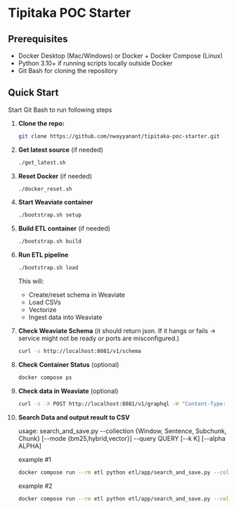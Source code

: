 # Tipitaka POC Starter 

## Prerequisites

* Docker Desktop (Mac/Windows) or Docker + Docker Compose (Linux)
* Python 3.10+ if running scripts locally outside Docker
* Git Bash for cloning the repository

## Quick Start

Start Git Bash to run following steps 

1. **Clone the repo:**
   ```bash
   git clone https://github.com/nwayyanant/tipitaka-poc-starter.git
   ```


2. **Get latest source** (if needed)
	```bash
	./get_latest.sh
	```

3. **Reset Docker** (if needed)
	```bash
	./docker_reset.sh
	```

4. **Start Weaviate container**
	```bash
	./bootstrap.sh setup
	```

5. **Build ETL container** (if needed)
	```bash
	./bootstrap.sh build
	```

6. **Run ETL pipeline**

   ```bash
   ./bootstrap.sh load
   ```

   This will:

   * Create/reset schema in Weaviate
   * Load CSVs
   * Vectorize 
   * Ingest data into Weaviate


7. **Check Weaviate Schema** (it should return json. If it hangs or fails → service might not be ready or ports are misconfigured.)
	```bash
	curl -s http://localhost:8081/v1/schema
	```


8. **Check Container Status** (optional)
	```bash
	docker compose ps
	```

9. **Check data in Weaviate** (optional)
	```bash 
	curl -s -X POST http://localhost:8081/v1/graphql -H "Content-Type: application/json" -d "{\"query\":\"{ Aggregate { Chunk { meta { count } } } }\"}"
	```
	
10. **Search Data and output result to CSV** 

	usage: search_and_save.py
			--collection {Window, Sentence, Subchunk, Chunk}
    		[--mode {bm25,hybrid,vector}]
    		--query QUERY
    		[--k K]
    		[--alpha ALPHA]

    
	example #1
    ```bash
	docker compose run --rm etl python etl/app/search_and_save.py --collection Window --mode hybrid --alpha 0.5 --query "mettā" --k 5
	```
	
	example #2
    ```bash
	docker compose run --rm etl python etl/app/search_and_save.py --collection Sentence --mode vector --query "mettā" --k 10
	```
	





